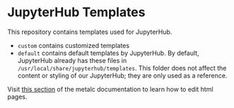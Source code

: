 # JupyterHub Templates

This repository contains templates used for JupyterHub.
* `custom` contains customized templates
* `default` contains default templates by JupyterHub. By default, JupyterHub already
has these files in `/usr/local/share/jupyterhub/templates`. 
This folder does not affect the content or styling of our 
JupyterHub; they are only used as a reference.

Visit [this section](https://github.com/LibreTexts/metalc/blob/master/docs/Bare-Metal/baremetal.md#editing-custom-html-pages)
of the metalc documentation to learn how to edit html pages.
